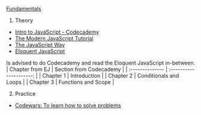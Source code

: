 [Fundamentals](../fundamentals/README.md)

1. Theory
- [Intro to JavaScript - Codecademy](http://www.codecademy.com)
- [The Modern JavaScript Tutorial](https://javascript.info/)
- [The JavaScript Way](https://github.com/thejsway/thejsway)
- [Eloquent JavaScript](https://eloquentjavascript.net/)

Is advised to do Codecademy and read the Eloquent JavaScript in-between.
| Chapter from EJ | Section from Codecademy |
| :-------------- | :---------------------: |
| Chapter 1       |      Introduction       |
| Chapter 2       | Conditionals and Loops  |
| Chapter 3       |   Functions and Scope   |

2. Practice

- [Codewars: To learn how to solve problems](https://www.codewars.com/)

